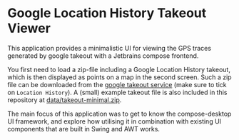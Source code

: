 # Google Location History Takeout Viewer

This application provides a minimalistic UI for viewing the GPS traces generated by google takeout with a Jetbrains
compose frontend.

You first need to load a zip-file including a Google Location History takeout, which is then displayed as points on a
map in the second screen. Such a zip file can be downloaded from
the [google takeout service](https://takeout.google.com/)
(make sure to tick on `Location History`). A (small) example takeout file is also included in this repository at
[data/takeout-minimal.zip](data/takeout-minimal.zip).

The main focus of this application was to get to know the compose-desktop UI framework, and explore how utilising it in
combination with existing UI components that are built in Swing and AWT works.